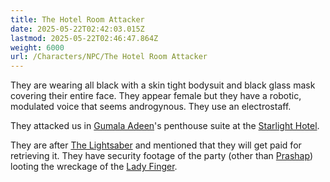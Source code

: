 ```yaml
---
title: The Hotel Room Attacker
date: 2025-05-22T02:42:03.015Z
lastmod: 2025-05-22T02:46:47.864Z
weight: 6000
url: /Characters/NPC/The Hotel Room Attacker
---
```

They are wearing all black with a skin tight bodysuit and black glass mask covering their entire face. They appear female but they have a robotic, modulated voice that seems androgynous. They use an electrostaff.

They attacked us in [Gumala Adeen](../Gumala%20Adeen)'s penthouse suite at the [Starlight Hotel](/Places/Infinity%20Station/Starlight%20Hotel).

They are after [The Lightsaber](/Plot/The%20Lightsaber) and mentioned that they will get paid for retrieving it. They have security footage of the party (other than [Prashap](/PCs/Prashap)) looting the wreckage of the [Lady Finger](/Plot/Lady%20Finger).
